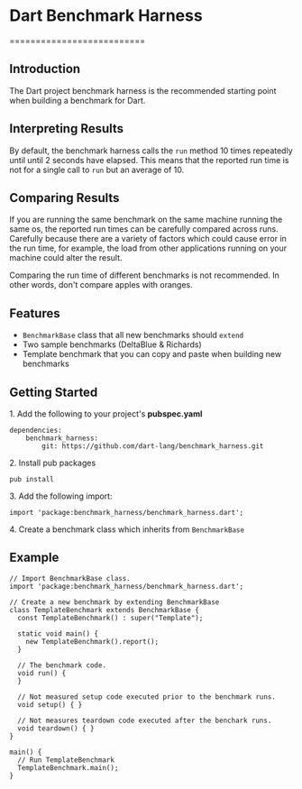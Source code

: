 # Dart Benchmark Harness #
==========================

## Introduction ##

The Dart project benchmark harness is the recommended starting point when building a benchmark for Dart.

## Interpreting Results ##

By default, the benchmark harness calls the `run` method 10 times
repeatedly until until 2 seconds have elapsed. This means that
the reported run time is not for a single call to `run` but an average of 10.

## Comparing Results ##

If you are running the same benchmark on the same machine running the same os,
the reported run times can be carefully compared across runs.
Carefully because there are a variety of factors which
could cause error in the run time, for example, the load from
other applications running on your machine could alter the result.

Comparing the run time of different benchmarks is not recommended. 
In other words, don't compare apples with oranges.

## Features ##

* `BenchmarkBase` class that all new benchmarks should `extend`
* Two sample benchmarks (DeltaBlue & Richards)
* Template benchmark that you can copy and paste when building new benchmarks

## Getting Started ##

1\. Add the following to your project's **pubspec.yaml**

```
dependencies:
    benchmark_harness:
        git: https://github.com/dart-lang/benchmark_harness.git
```

2\. Install pub packages

```
pub install
```

3\. Add the following import:

```
import 'package:benchmark_harness/benchmark_harness.dart';
```

4\. Create a benchmark class which inherits from `BenchmarkBase`

## Example ##

```
// Import BenchmarkBase class.
import 'package:benchmark_harness/benchmark_harness.dart';

// Create a new benchmark by extending BenchmarkBase
class TemplateBenchmark extends BenchmarkBase {
  const TemplateBenchmark() : super("Template");

  static void main() {
    new TemplateBenchmark().report();
  }

  // The benchmark code.
  void run() {
  }

  // Not measured setup code executed prior to the benchmark runs.
  void setup() { }

  // Not measures teardown code executed after the benchark runs.
  void teardown() { }
}

main() {
  // Run TemplateBenchmark
  TemplateBenchmark.main();
}
```
